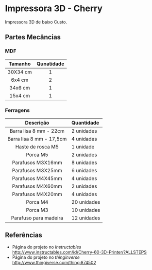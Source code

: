 # Impressora 3D - Cherry
Impressora 3D de baixo Custo.

## Partes Mecâncias  

### MDF 

|  **Tamanho**   |  **Qunatidade** |
|:--------------:|:---------------:|
|  30X34 cm      | 1               |
|  6x4 cm        | 2               |
|  34x6 cm       | 1               |
|  15x4 cm       | 1               |

### Ferragens 

| **Descrição**          | **Quantidade** |
|:----------------------:|:---------------|
| Barra lisa 8 mm - 22cm | 2 unidades     |
| Barra lisa 8 mm - 17,5cm |4 unidades |
| Haste de rosca M5 | 1 unidade | 
| Porca M5 | 2 unidades | 
| Parafusos M3X16mm | 8 unidades |
| Parafusos M3X25mm | 6 unidades |
| Parafusos M4X45mm | 4 unidades |
| Parafusos M4X60mm | 2 unidades |
| Parafusos M4X20mm | 4 unidades |
| Porca M4 | 20 unidades |
| Porca M3 | 10 unidades |
| Parafuso para madeira | 12 unidades |


## Referências
* Página do projeto no _Instructables_ <http://www.instructables.com/id/Cherry-60-3D-Printer/?ALLSTEPS> 
* Página do projeto no _thinginverse_ <http://www.thingiverse.com/thing:874502> 

